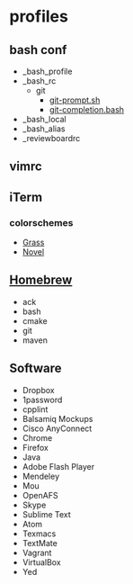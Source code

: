# profiles


## bash conf
* _bash_profile
* _bash_rc
  * git
    + [git-prompt.sh](https://github.com/git/git/blob/master/contrib/completion/git-prompt.sh)
    + [git-completion.bash](https://github.com/git/git/blob/master/contrib/completion/git-completion.bash)
* _bash_local
* _bash_alias
* _reviewboardrc


## vimrc

## iTerm
### colorschemes
* [Grass](https://raw.githubusercontent.com/mbadolato/iTerm2-Color-Schemes/master/schemes/Grass.itermcolors)
* [Novel](https://raw.githubusercontent.com/mbadolato/iTerm2-Color-Schemes/master/schemes/Novel.itermcolors)

## [Homebrew](http://brew.sh)
* ack
* bash
* cmake
* git
* maven

## Software
* Dropbox
* 1password
* cpplint
* Balsamiq Mockups
* Cisco AnyConnect
* Chrome
* Firefox
* Java
* Adobe Flash Player
* Mendeley
* Mou
* OpenAFS
* Skype
* Sublime Text
* Atom
* Texmacs
* TextMate
* Vagrant
* VirtualBox
* Yed

